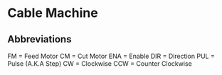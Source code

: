 # Cable Machine
 
Abbreviations
-------------------------
  FM = Feed Motor
  CM = Cut Motor
  ENA = Enable
  DIR = Direction
  PUL = Pulse (A.K.A Step)
  CW = Clockwise
  CCW = Counter Clockwise
  

